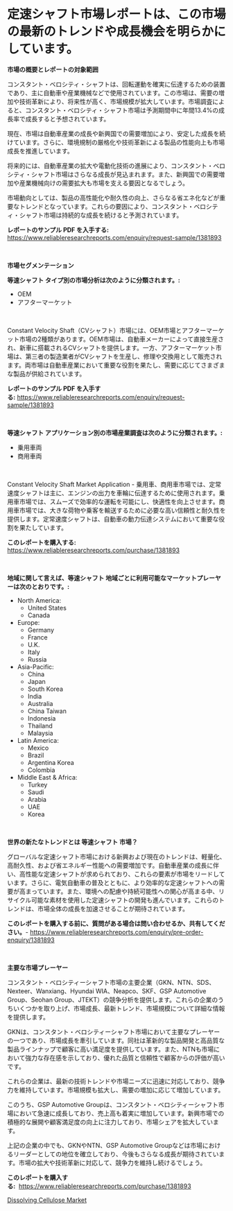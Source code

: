 <p><h1>定速シャフト市場レポートは、この市場の最新のトレンドや成長機会を明らかにしています。</h1></p><p><strong>市場の概要とレポートの対象範囲</strong></p>
<p><p>コンスタント・ベロシティ・シャフトは、回転運動を確実に伝達するための装置であり、主に自動車や産業機械などで使用されています。この市場は、需要の増加や技術革新により、将来性が高く、市場規模が拡大しています。市場調査によると、コンスタント・ベロシティ・シャフト市場は予測期間中に年間13.4%の成長率で成長すると予想されています。</p><p>現在、市場は自動車産業の成長や新興国での需要増加により、安定した成長を続けています。さらに、環境規制の厳格化や技術革新による製品の性能向上も市場成長を推進しています。</p><p>将来的には、自動車産業の拡大や電動化技術の進展により、コンスタント・ベロシティ・シャフト市場はさらなる成長が見込まれます。また、新興国での需要増加や産業機械向けの需要拡大も市場を支える要因となるでしょう。</p><p>市場動向としては、製品の高性能化や耐久性の向上、さらなる省エネ化などが重要なトレンドとなっています。これらの要因により、コンスタント・ベロシティ・シャフト市場は持続的な成長を続けると予測されています。</p></p>
<p><strong>レポートのサンプル PDF を入手する:</strong> <a href="https://www.reliableresearchreports.com/enquiry/request-sample/1381893">https://www.reliableresearchreports.com/enquiry/request-sample/1381893</a></p>
<p>&nbsp;</p>
<p><strong>市場セグメンテーション</strong></p>
<p><strong>等速シャフト タイプ別の市場分析は次のように分類されます。:</strong></p>
<p><ul><li>OEM</li><li>アフターマーケット</li></ul></p>
<p>&nbsp;</p>
<p><p>Constant Velocity Shaft（CVシャフト）市場には、OEM市場とアフターマーケット市場の2種類があります。OEM市場は、自動車メーカーによって直接生産され、新車に搭載されるCVシャフトを提供します。一方、アフターマーケット市場は、第三者の製造業者がCVシャフトを生産し、修理や交換用として販売されます。両市場は自動車産業において重要な役割を果たし、需要に応じてさまざまな製品が供給されています。</p></p>
<p><strong>レポートのサンプル PDF を入手する:</strong>&nbsp;<a href="https://www.reliableresearchreports.com/enquiry/request-sample/1381893">https://www.reliableresearchreports.com/enquiry/request-sample/1381893</a></p>
<p>&nbsp;</p>
<p><strong> 等速シャフト アプリケーション別の市場産業調査は次のように分類されます。:</strong></p>
<p><ul><li>乗用車両</li><li>商用車両</li></ul></p>
<p>&nbsp;</p>
<p><p>Constant Velocity Shaft Market Application - 乗用車、商用車市場では、定常速度シャフトは主に、エンジンの出力を車輪に伝達するために使用されます。乗用車市場では、スムーズで効率的な運転を可能にし、快適性を向上させます。商用車市場では、大きな荷物や乗客を輸送するために必要な高い信頼性と耐久性を提供します。定常速度シャフトは、自動車の動力伝達システムにおいて重要な役割を果たしています。</p></p>
<p><strong>このレポートを購入する:</strong>&nbsp; <a href="https://www.reliableresearchreports.com/purchase/1381893">https://www.reliableresearchreports.com/purchase/1381893</a></p>
<p>&nbsp;</p>
<p><strong>地域に関して言えば、等速シャフト 地域ごとに利用可能なマーケットプレーヤーは次のとおりです。:</strong></p>
<p><ul>
    <li>
        North America:
        <ul>
            <li>United States</li>
            <li>Canada</li>
        </ul>
    </li>
    <li>
        Europe:
        <ul>
            <li>Germany</li>
            <li>France</li>
            <li>U.K.</li>
            <li>Italy</li>
            <li>Russia</li>
        </ul>
    </li>
    <li>
        Asia-Pacific:
        <ul>
            <li>China</li>
            <li>Japan</li>
            <li>South Korea</li>
            <li>India</li>
            <li>Australia</li>
            <li>China Taiwan</li>
            <li>Indonesia</li>
            <li>Thailand</li>
            <li>Malaysia</li>
        </ul>
    </li>
    <li>
        Latin America:
        <ul>
            <li>Mexico</li>
            <li>Brazil</li>
            <li>Argentina Korea</li>
            <li>Colombia</li>
        </ul>
    </li>
    <li>
        Middle East & Africa:
        <ul>
            <li>Turkey</li>
            <li>Saudi</li>
            <li>Arabia</li>
            <li>UAE</li>
            <li>Korea</li>
        </ul>
    </li>
    </ul></p>
<p>&nbsp;</p>
<p><strong>世界の新たなトレンドとは 等速シャフト 市場？</strong></p>
<p><p>グローバルな定速シャフト市場における新興および現在のトレンドは、軽量化、高耐久性、および省エネルギー性能への需要増加です。自動車産業の成長に伴い、高性能な定速シャフトが求められており、これらの要素が市場をリードしています。さらに、電気自動車の普及とともに、より効率的な定速シャフトへの需要が高まっています。また、環境への配慮や持続可能性への関心が高まる中、リサイクル可能な素材を使用した定速シャフトの開発も進んでいます。これらのトレンドは、市場全体の成長を加速させることが期待されています。</p></p>
<p><strong>このレポートを購入する前に、質問がある場合は問い合わせるか、共有してください。</strong>- <a href="https://www.reliableresearchreports.com/enquiry/pre-order-enquiry/1381893">https://www.reliableresearchreports.com/enquiry/pre-order-enquiry/1381893</a></p>
<p>&nbsp;</p>
<p><strong>主要な市場プレーヤー</strong></p>
<p><p>コンスタント・ベロシティーシャフト市場の主要企業（GKN、NTN、SDS、Nexteer、Wanxiang、Hyundai WIA、Neapco、SKF、GSP Automotive Group、Seohan Group、JTEKT）の競争分析を提供します。これらの企業のうちいくつかを取り上げ、市場成長、最新トレンド、市場規模について詳細な情報を提供します。</p><p>GKNは、コンスタント・ベロシティーシャフト市場において主要なプレーヤーの一つであり、市場成長を牽引しています。同社は革新的な製品開発と高品質な製品ラインナップで顧客に高い満足度を提供しています。また、NTNも市場において強力な存在感を示しており、優れた品質と信頼性で顧客からの評価が高いです。</p><p>これらの企業は、最新の技術トレンドや市場ニーズに迅速に対応しており、競争力を維持しています。市場規模も拡大し、需要の増加に応じて増加しています。</p><p>このうち、GSP Automotive Groupは、コンスタント・ベロシティーシャフト市場において急速に成長しており、売上高も着実に増加しています。新興市場での積極的な展開や顧客満足度の向上に注力しており、市場シェアを拡大しています。</p><p>上記の企業の中でも、GKNやNTN、GSP Automotive Groupなどは市場におけるリーダーとしての地位を確立しており、今後もさらなる成長が期待されています。市場の拡大や技術革新に対応して、競争力を維持し続けるでしょう。</p></p>
<p><strong>このレポートを購入する:</strong>&nbsp;&nbsp;<a href="https://www.reliableresearchreports.com/purchase/1381893">https://www.reliableresearchreports.com/purchase/1381893</a></p>
<p><p><a href="https://invited-way-688.notion.site/Dissolving-Cellulose-Market-Insights-Market-Players-and-Forecast-Till-2031-f0c3f7b3b2c0400595173f17d14cd404">Dissolving Cellulose Market</a></p></p>